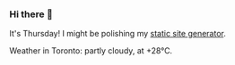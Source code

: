 ### Hi there :wave:

It's Thursday! I might be polishing my [static site generator](https://github.com/bewuethr/pandoc-bash-blog).

Weather in Toronto: partly cloudy, at +28°C.
